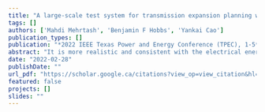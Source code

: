 ```yaml
---
title: "A large-scale test system for transmission expansion planning with AC networks model"
tags: []
authors: ['Mahdi Mehrtash', 'Benjamin F Hobbs', 'Yankai Cao']
publication_types: []
publication: "*2022 IEEE Texas Power and Energy Conference (TPEC), 1-5*"
abstract: "It is more realistic and consistent with the electrical energy flow laws to model transmission expansion planning problems with an AC network representation (ACTEP). In this paper, we propose a new large-scale test system for ACTEP studies. The proposed 1354-bus ACTEP system is based on Case1354pegase available in MATPOWER. The system is modified to be useful for ACTEP studies, and the candidate lines and candidate generating units are added to the system based on their role in improving the operation of the system. Global-TEP (a specific-purpose global solver for the ACTEP problem) is used to find the ACTEP global solution with a guaranteed optimality gap. Several numerical tests are run to illustrate the advantages of the proposed test system. In contrast, previous test systems are much smaller and do not have reported global optima with guaranteed gaps. The proposed test system and its numerical results can be used as a benchmark for future ACTEP studies." 
date: "2022-02-28"
publishDate: ""
url_pdf: "https://scholar.google.ca/citations?view_op=view_citation&hl=zh-CN&user=M-s3mjAAAAAJ&pagesize=80&citation_for_view=M-s3mjAAAAAJ:_Qo2XoVZTnwC"
featured: false
projects: []
slides: ""
---
```

